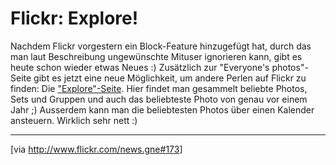 # Flickr: Explore!

<img class="left" src="http://www.zerokspot.com/uploads/flickr-explore.png" alt=""/>Nachdem Flickr vorgestern ein Block-Feature hinzugefügt hat, durch das man laut Beschreibung ungewünschte Mituser ignorieren kann, gibt es heute schon wieder etwas Neues :) Zusätzlich zur "Everyone's photos"-Seite gibt es jetzt eine neue Möglichkeit, um andere Perlen auf Flickr zu finden: Die <a href="http://www.flickr.com/explore/">"Explore"-Seite</a>. Hier findet man gesammelt beliebte Photos, Sets und Gruppen und auch das beliebteste Photo von genau vor einem Jahr ;) Ausserdem kann man die beliebtesten Photos über einen Kalender ansteuern. Wirklich sehr nett :)

-------------------------------



[via <a href="http://www.flickr.com/news.gne#173">http://www.flickr.com/news.gne#173</a>]
